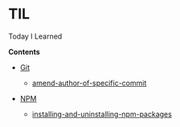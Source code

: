 # TIL
Today I Learned

**Contents**

* [Git](/git)
   - [amend-author-of-specific-commit](./git/amend-author-of-specific-commit.md)

* [NPM](/npm)
    - [installing-and-uninstalling-npm-packages](./npm/installing-uninstalling-npm-packages.md)